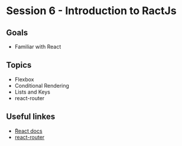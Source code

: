 # Session 6 - Introduction to RactJs
## Goals
* Familiar with React

## Topics
  * Flexbox
  * Conditional Rendering
  * Lists and Keys
  * react-router


## Useful linkes
- [ًReact docs](https://reactjs.org/docs/getting-started.html)
- [react-router](https://reacttraining.com/react-router/web/guides/quick-start)